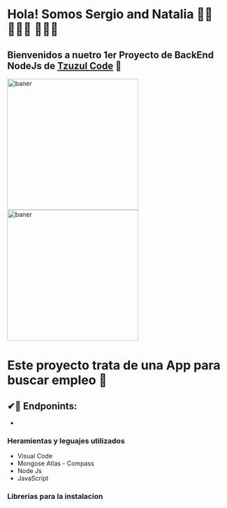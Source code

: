 # Hola! Somos Sergio and Natalia 👋🏾 👨🏽‍💻 👩🏽‍💻
## Bienvenidos a nuetro 1er Proyecto de BackEnd NodeJs de <a href="https://www.tzuzulcode.com/"> Tzuzul Code</a> 🚀
<img align="center" width="300" src="https://i.pinimg.com/originals/21/11/61/21116158daaeb1459b4ec0758505e1ad.gif" alt="baner"><img align="center" width="300" src="https://www.tecnoschool.com.ar/img/cursos/python/python-6.gif" alt="baner">

# Este proyecto trata de una App para buscar empleo 💼
## ✔🏓 Endponints:
-


### Heramientas y leguajes utilizados
- Visual Code
- Mongose Atlas - Compass
- Node Js
- JavaScript

### Librerias para la instalacion


